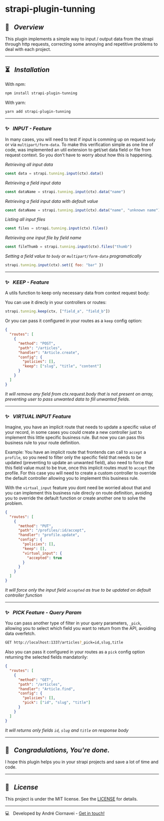 # strapi-plugin-tunning

## 🚀 &nbsp; _Overview_

This plugin implements a simple way to input / output data from the strapi through http requests, correcting some annoying and repetitive problems to deal with each project.

---

## ⏳ &nbsp; _Installation_

With npm:
```bash
npm install strapi-plugin-tunning
```

With yarn:
```bash
yarn add strapi-plugin-tunning
```

---
### ✨ &nbsp; _**INPUT** - Feature_

In many cases, you will need to test if input is comming up on request `body` or via `multipart/form-data`. To make this verification simple as one line of code, was implemented an util extension to get/set data field or file from request context. So you don't have to worry about how this is happening.

_Retrieving all input data_
```js
const data = strapi.tunning.input(ctx).data()
```
_Retrieving a field input data_
```js
const dataName = strapi.tunning.input(ctx).data("name")
```
_Retrieving a field input data with default value_
```js
const dataName = strapi.tunning.input(ctx).data("name", "unknown name")
```
_Listing all input files_
```js
const files = strapi.tunning.input(ctx).files()
```
_Retrieving one input file by field name_
```js
const fileThumb = strapi.tunning.input(ctx).files("thumb")
```
_Setting a field value to `body` or `multipart/form-data` programatically_
```js
strapi.tunning.input(ctx).set({ foo: "bar" })
```
---

### ✨ &nbsp; _**KEEP** - Feature_

A utils function to keep only necessary data from context request body:

You can use it direcly in your controllers or routes:

```js
strapi.tunning.keep(ctx, ["field_a", "field_b"])
```

Or you can pass it configured in your routes as a `keep` config option:
```json
{
  "routes": [
    {
      "method": "POST",
      "path": "/articles",
      "handler": "Article.create",
      "config": {
        "policies": [],
        "keep": ["slug", "title", "content"]
      }
    }
  ]
}
```

_It will remove any field from ctx.request.body that is not present on array, preventing user to pass unwanted data to fill unwanted fields._

---

### ✨ &nbsp; _**VIRTUAL INPUT** Feature_

Imagine, you have an implicit route that needs to update a specific value of your record, in some cases you could create a new controller just to implement this little specific business rule. But now you can pass this business rule to your route definition.

Example: You have an implicit route that frontends can call to `accept` a `profile`, so you need to filter only the specific field that needs to be updated (preventing to update an unwanted field), also need to force that this field value must to be true, once this implicit routes must to `accept` the profile. For this case you will need to create a custom controller to override the default controller allowing you to implement this business rule.

With the `virtual_input` feature you dont need be worried about that and you can implement this business rule direcly on route definition, avoiding you to override the default function or create another one to solve the problem. 

```json
{
  "routes": [
    {
      "method": "PUT",
      "path": "/profiles/:id/accept",
      "handler": "profile.update",
      "config": {
        "policies": [],
        "keep": [],
        "virtual_input": {
          "accepted": true
        }
      }
    }
  ]
}
```
_It will force only the input field `accepted` as true to be updated on default controller function_


---

### ✨ &nbsp; _**PICK** Feature - Query Param_

You can pass another type of filter in your query parameters, `_pick`, allowing you to select which field you want to return from the API, avoiding data overfetch.

```bash
GET http://localhost:1337/articles?_pick=id,slug,title
```

Also you can pass it configured in your routes as a `pick` config option returning the selected fields mandatorily:
```json
{
  "routes": [
    {
      "method": "GET",
      "path": "/articles",
      "handler": "Article.find",
      "config": {
        "policies": [],
        "pick": ["id", "slug", "title"]
      }
    }
  ]
}
```


_It will returns only fields `id`, `slug` and `title` on response body_

---

## 🎉 &nbsp;  _Congradulations, You're done._

I hope this plugin helps you in your strapi projects and save a lot of time and code.

---
## 📜 &nbsp; _License_

This project is under the MIT license. See the [LICENSE](./LICENSE) for details.

--- 

💻 &nbsp; Developed by André Ciornavei - [Get in touch!](https://www.linkedin.com/in/andreciornavei/)